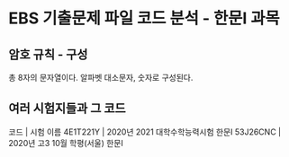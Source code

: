 # EBS 기출문제 파일 코드 분석 - 한문Ⅰ 과목
## 암호 규칙 - 구성
총 8자의 문자열이다.
알파벳 대소문자, 숫자로 구성된다.
## 여러 시험지들과 그 코드
코드      	| 시험 이름
4E1T221Y	| 2020년 2021 대학수학능력시험 한문Ⅰ
53J26CNC	| 2020년 고3 10월 학평(서울) 한문Ⅰ
